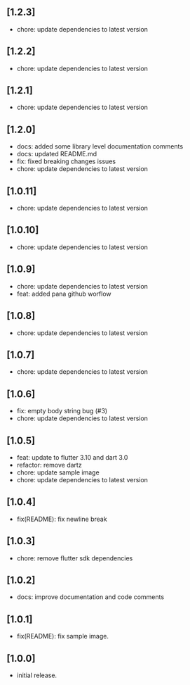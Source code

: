 ## [1.2.3]
- chore: update dependencies to latest version

## [1.2.2]
- chore: update dependencies to latest version

## [1.2.1]
- chore: update dependencies to latest version


## [1.2.0]
- docs: added some library level documentation comments
- docs: updated README.md
- fix: fixed breaking changes issues
- chore: update dependencies to latest version

## [1.0.11]

- chore: update dependencies to latest version

## [1.0.10]

- chore: update dependencies to latest version

## [1.0.9]

- chore: update dependencies to latest version
- feat: added pana github worflow

## [1.0.8]

- chore: update dependencies to latest version

## [1.0.7]

- chore: update dependencies to latest version

## [1.0.6]

- fix: empty body string bug (#3)
- chore: update dependencies to latest version

## [1.0.5]

- feat: update to flutter 3.10 and dart 3.0
- refactor: remove dartz
- chore: update sample image
- chore: update dependencies to latest version

## [1.0.4]

- fix(README): fix newline break

## [1.0.3]

- chore: remove flutter sdk dependencies

## [1.0.2]

- docs: improve documentation and code comments

## [1.0.1]

- fix(README): fix sample image.

## [1.0.0]

- initial release.